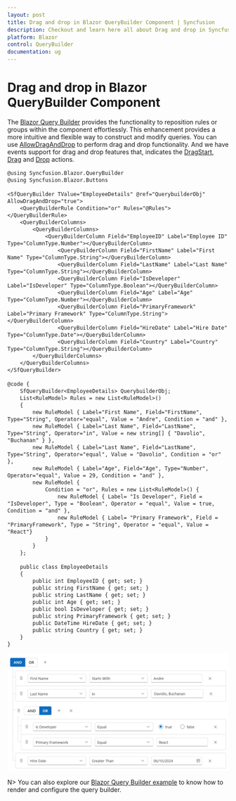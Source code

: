 ```yaml
---
layout: post
title: Drag and drop in Blazor QueryBuilder Component | Syncfusion
description: Checkout and learn here all about Drag and drop in Syncfusion Blazor QueryBuilder component and much more.
platform: Blazor
control: QueryBuilder
documentation: ug
---
```


# Drag and drop in Blazor QueryBuilder Component

The [Blazor Query Builder](https://www.syncfusion.com/blazor-components/blazor-query-builder) provides the functionality to reposition rules or groups within the component effortlessly. This enhancement provides a more intuitive and flexible way to construct and modify queries. You can use [AllowDragAndDrop](https://help.syncfusion.com/cr/blazor/Syncfusion.Blazor.QueryBuilder.QueryBuilderAllowDragAndDrop.html) to perform drag and drop functionality. And we have events support for drag and drop features that, indicates the [DragStart](https://help.syncfusion.com/cr/blazor/Syncfusion.Blazor.QueryBuilder.QueryBuilderDragStart.html), [Drag](https://help.syncfusion.com/cr/blazor/Syncfusion.Blazor.QueryBuilder.QueryBuilderDrag.html) and [Drop](https://help.syncfusion.com/cr/blazor/Syncfusion.Blazor.QueryBuilder.QueryBuilderDrop.html) actions.

```cshtml
@using Syncfusion.Blazor.QueryBuilder
@using Syncfusion.Blazor.Buttons

<SfQueryBuilder TValue="EmployeeDetails" @ref="QuerybuilderObj" AllowDragAndDrop="true">
    <QueryBuilderRule Condition="or" Rules="@Rules"></QueryBuilderRule>
    <QueryBuilderColumns>
        <QueryBuilderColumns>
            <QueryBuilderColumn Field="EmployeeID" Label="Employee ID" Type="ColumnType.Number"></QueryBuilderColumn>
                <QueryBuilderColumn Field="FirstName" Label="First Name" Type="ColumnType.String"></QueryBuilderColumn>
                <QueryBuilderColumn Field="LastName" Label="Last Name" Type="ColumnType.String"></QueryBuilderColumn>
                <QueryBuilderColumn Field="IsDeveloper" Label="IsDeveloper" Type="ColumnType.Boolean"></QueryBuilderColumn>
                <QueryBuilderColumn Field="Age" Label="Age" Type="ColumnType.Number"></QueryBuilderColumn>
                <QueryBuilderColumn Field="PrimaryFramework" Label="Primary Framework" Type="ColumnType.String"></QueryBuilderColumn>
                <QueryBuilderColumn Field="HireDate" Label="Hire Date" Type="ColumnType.Date"></QueryBuilderColumn>
                <QueryBuilderColumn Field="Country" Label="Country" Type="ColumnType.String"></QueryBuilderColumn>
        </QueryBuilderColumns>
    </QueryBuilderColumns>
</SfQueryBuilder>

@code {
    SfQueryBuilder<EmployeeDetails> QuerybuilderObj;
    List<RuleModel> Rules = new List<RuleModel>()
    {
        new RuleModel { Label="First Name", Field="FirstName", Type="String", Operator="equal", Value = "Andre", Condition = "and" },
        new RuleModel { Label="Last Name", Field="LastName", Type="String", Operator="in", Value = new string[] { "Davolio", "Buchanan" } },
        new RuleModel { Label="Last Name", Field="LastName", Type="String", Operator="equal", Value = "Davolio", Condition = "or" },
        new RuleModel { Label="Age", Field="Age", Type="Number", Operator="equal", Value = 29, Condition = "and" },
        new RuleModel {
            Condition = "or", Rules = new List<RuleModel>() {
                new RuleModel { Label= "Is Developer", Field = "IsDeveloper", Type = "Boolean", Operator = "equal", Value = true, Condition = "and" },
                new RuleModel { Label= "Primary Framework", Field = "PrimaryFramework", Type = "String", Operator = "equal", Value = "React"}
            }
        }
    };

    public class EmployeeDetails
    {
        public int EmployeeID { get; set; }
        public string FirstName { get; set; }
        public string LastName { get; set; }
        public int Age { get; set; }
        public bool IsDeveloper { get; set; }
        public string PrimaryFramework { get; set; }
        public DateTime HireDate { get; set; }
        public string Country { get; set; }
    }
}

```

![Drag and Drop in Blazor QueryBuilder](./images/drag-and-drop.png)

N> You can also explore our [Blazor Query Builder example](https://blazor.syncfusion.com/demos/query-builder/default-functionalities?theme=bootstrap4) to know how to render and configure the query builder.